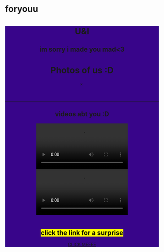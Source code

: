 # foryouu
<html lang="en">
<head>
    <meta charset="UTF-8">
    <meta name="viewport" content="width=device-width, initial-scale=1.0">
    <link rel="stylesheet" href="style.css">
</head>
<body>
    <header style="background-color: rgb(56, 5, 138);">
        <h1> U&I</h1>
        <h2> im sorry i made you mad<3</h2>

<div class="container">
    <h1>Photos of us :D</h1>
    <div class="image-container">
        <div class="image"><img src="images/img-1.jpg" alt=""></div>
        <div class="image"><img src="images/img-2.jpg" alt=""></div>
        <div class="image"><img src="images/img-3.jpg" alt=""></div>
        <div class="image"><img src="images/img-4.jpg" alt=""></div>
        <div class="image"><img src="images/img-5.jpg" alt=""></div>
        <div class="image"><img src="images/img-6.jpg" alt=""></div>
        <div class="image"><img src="images/img-7.jpg" alt=""></div>
        <div class="image"><img src="images/img-8.jpg" alt=""></div>
    </div>
    <div class="popup-image">
        <span>&times;</span>
        <img src="Captures/images/img-1.jpg" alt="">
    </div>

</div>
<script>

    document.querySelectorAll('.image-container img').forEach(image=>{
image.onclick = () =>{
    document.querySelector('.popup-image').style.display = 'block';
    document.querySelector('.popup-image img').src = image.getAttribute('src');
}
    });

    document.querySelector('.popup-image span').onclick = () =>{
        document.querySelector('.popup-image').style.display = 'none';
    }
</script>
<br>
<br>
<hr>
<h2> videos abt you :D</h2>
<video controls src="Download (1).mp4"></video>
<video controls src="Download.mp4"></video>
<br>
<br>
<h2> <mark> click the link for a surprise</mark> </h2>
<a href="flowers.html" target="_blank" title="SURPRISEEEE">
    CLICK MEEEE
</a>
    </main>
    
</body>
</html>